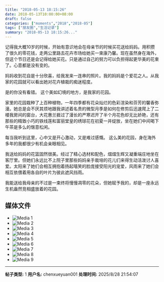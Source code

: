 ```yaml
---
title: "2018-05-13 18:15:26"
date: 2018-05-13T10:00:00+08:00
draft: false
categories: ["moments","2018","2018-05"]
tags: ["朋友圈","生活记录"]
summary: "2018-05-13 18:15:26..."
---
```


记得我大概10岁的时候，开始有意识地会在母亲节的时候买花送给妈妈。用积攒了很久的零花钱，走两公里路去花卉市场给她买一束康乃馨。现在虽然身在海外，但这个节日还是会记得给她买花。只是通过自己的努力可以负担得起更华美的花束了。心意都是没有变的。

妈妈收到花自是十分欣喜，给我发来一连串的照片。我的妈妈是个爱花之人。从我家的花园就可以看出她对花卉植栽的痴迷程度。

是的你没有看错。
这个美如幻境的地方，是我家的花园。

家里的花园栽种了上百种植物，一年四季都有花朵灿烂的色彩渲染和芬芳的馨香弥漫。她总是会不厌其烦地跟我讲述着名贵的微型月季是如何在修剪后迅速爬上了二楼我房间的窗台，大花惠兰捱过了漫长的严寒迟开了半个月花色却无比娇艳，还有那些的精致小巧的铁线莲和富丽堂皇的绣球花在初夏一并绽放，坐在她们中间喝下午茶是多么的惬意松闲。

每当我听到这里，心中又是开心激动，又是难过感慨。
这么美的花园，身在海外多年的我都很少有机会亲眼相见。

我送给妈妈的花篮固然很美。经过了精心选材和配色，熠熠生辉又凝重端庄地坐在客厅里。但她们永远比不上院子里那些妈妈亲手栽培的花儿们来得生动活泼讨人喜爱。太阳来了她们会相互拥抱着扬起嘻笑的脸庞接受阳光的宠爱，风雨来了她们会相互依偎着用各自的叶片为彼此遮风挡雨。

我能送给我母亲的不过是一束终将慢慢凋零的花朵，但她赋予我的，却是一座永远生机盎然竞相盛放着的花园。

## 媒体文件

- ![Media 1](/Moments/photos/2018-05-13/201805131815260.jpg)
- ![Media 2](/Moments/photos/2018-05-13/201805131815261.jpg)
- ![Media 3](/Moments/photos/2018-05-13/201805131815262.jpg)
- ![Media 4](/Moments/photos/2018-05-13/201805131815263.jpg)
- ![Media 5](/Moments/photos/2018-05-13/201805131815264.jpg)
- ![Media 6](/Moments/photos/2018-05-13/201805131815265.jpg)
- ![Media 7](/Moments/photos/2018-05-13/201805131815266.jpg)
- ![Media 8](/Moments/photos/2018-05-13/201805131815267.jpg)
- ![Media 9](/Moments/photos/2018-05-13/201805131815268.jpg)

---

**帖子类型:** 1
**用户名:** chenxueyuan001
**处理时间:** 2025/8/28 21:54:07